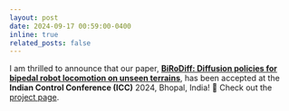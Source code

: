 ```yaml
---
layout: post
date: 2024-09-17 00:59:00-0400
inline: true
related_posts: false
---
```


I am thrilled to announce that our paper, <strong>[BiRoDiff: Diffusion policies for bipedal robot locomotion on unseen terrains](https://arxiv.org/pdf/2407.05424)</strong>, has been accepted at the **Indian Control Conference (ICC)** 2024, Bhopal, India! :tada: Check out the [project page](https://gvsmothish.github.io/Stoch-Biro-diffusion-policy/).

